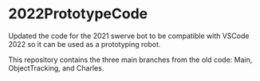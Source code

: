 # 2022PrototypeCode
Updated the code for the 2021 swerve bot to be compatible with VSCode 2022 so it can be used as a prototyping robot.

This repository contains the three main branches from the old code: Main, ObjectTracking, and Charles.
